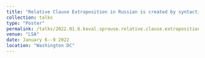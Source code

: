 ```yaml
---
title: "Relative Clause Extraposition in Russian is created by syntactic movement"
collection: talks
type: "Poster"
permalink: /talks/2022.01.6.koval.sprouse.relative.clause.extraposition.in.russian.is.created.by.syntactic.movement
venue: "LSA"
date: January 6--9 2022
location: "Washington DC"
---
```

